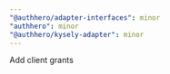 ```yaml
---
"@authhero/adapter-interfaces": minor
"authhero": minor
"@authhero/kysely-adapter": minor
---
```


Add client grants
